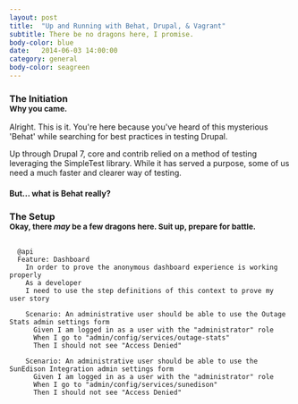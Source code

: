 ```yaml
---
layout: post
title:  "Up and Running with Behat, Drupal, & Vagrant"
subtitle: There be no dragons here, I promise.
body-color: blue
date:   2014-06-03 14:00:00
category: general
body-color: seagreen
---
```


<h3>The Initiation
<br><small>Why you came.</small></h3>

<p>Alright. This is it. You're here because you've heard of this mysterious 'Behat' while searching for best practices in
testing Drupal.</p>

<p>Up through Drupal 7, core and contrib relied on a method of testing leveraging the SimpleTest library. While it has served a
purpose, some of us need a much faster and clearer way of testing.</p>

#### But... what is Behat really?

<h3>The Setup
<br><small>Okay, there <em>may</em> be a few dragons here. Suit up, prepare for battle.</small></h3>

<pre class="language-markup"><code class="language-gherkin">
  @api
  Feature: Dashboard
    In order to prove the anonymous dashboard experience is working properly
    As a developer
    I need to use the step definitions of this context to prove my user story

    Scenario: An administrative user should be able to use the Outage Stats admin settings form
      Given I am logged in as a user with the "administrator" role
      When I go to "admin/config/services/outage-stats"
      Then I should not see "Access Denied"

    Scenario: An administrative user should be able to use the SunEdison Integration admin settings form
      Given I am logged in as a user with the "administrator" role
      When I go to "admin/config/services/sunedison"
      Then I should not see "Access Denied"
</code></pre>